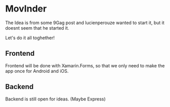 # MovInder

The Idea is from some 9Gag post and lucienperouze wanted to start it, but it doesnt seem that he started it.

Let's do it all toghether!

## Frontend
Frontend will be done with Xamarin.Forms, so that we only need to make the app once for Android and iOS.


## Backend
Backend is still open for ideas. (Maybe Express)